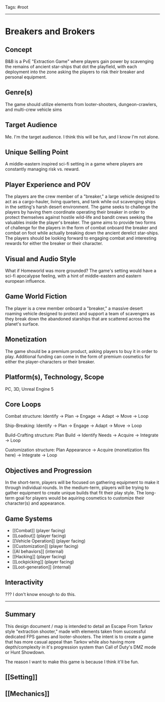 Tags:
#root

---
# Breakers and Brokers

## Concept
B&B is a PvE "Extraction Game" where players gain power by scavenging the remains of ancient star-ships that dot the playfield, with each deployment into the zone asking the players to risk their breaker and personal equipment.

## Genre(s)
The game should utilize elements from looter-shooters, dungeon-crawlers, and multi-crew vehicle sims

## Target Audience
Me. I'm the target audience. I think this will be fun, and I know I'm not alone.

## Unique Selling Point
A middle-eastern inspired sci-fi setting in a game where players are constantly managing risk vs. reward.

## Player Experience and POV
The players are the crew member of a "breaker," a large vehicle designed to act as a cargo-hauler, living quarters, and tank while out scavenging ships in the setting's harsh desert environment. The game seeks to challenge the players by having them coordinate operating their breaker in order to protect themselves against hostile wild-life and bandit crews seeking the valuables inside the player's breaker. The game aims to provide two forms of challenge for the players in the form of combat onboard the breaker and combat on foot while actually breaking down the ancient derelict star-ships. The players should be looking forward to engaging combat and interesting rewards for either the breaker or their character.

## Visual and Audio Style
What if Homeworld was more grounded? The game's setting would have a sci-fi apocalypse feeling, with a hint of middle-eastern and eastern european influence.

## Game World Fiction
The player is a crew member onboard a "breaker," a massive desert roaming vehicle designed to protect and support a team of scavengers as they break down the abandoned starships that are scattered across the planet's surface.

## Monetization
The game should be a premium product, asking players to buy it in order to play. Additional funding can come in the form of premium cosmetics for either the player-characters or their breaker.

## Platform(s), Technology, Scope
PC, 3D, Unreal Engine 5

## Core Loops
Combat structure: Identify -> Plan -> Engage -> Adapt -> Move -> Loop

Ship-Breaking: Identify -> Plan -> Engage -> Adapt -> Move -> Loop

Build-Crafting structure: Plan Build -> Identify Needs -> Acquire -> Integrate -> Loop

Customization structure: Plan Appearance -> Acquire (monetization fits here) -> Integrate -> Loop

## Objectives and Progression
In the short-term, players will be focused on gathering equipment to make it through individual rounds. In the medium-term, players will be trying to gather equipment to create unique builds that fit their play style. The long-term goal for players would be aquiring cosmetics to customize their character(s) and appearance.

## Game Systems
* [[Combat]] (player facing)
* [[Loadout]] (player facing)
* [[Vehicle Operation]] (player facing)
* [[Customization]] (player facing)
* [[AI behaviors]] (internal)
* [[Hacking]] (player facing)
* [[Lockpicking]] (player facing)
* [[Loot-generation]] (internal)

## Interactivity
??? I don't know enough to do this.

---

## Summary
This design document / map is intended to detail an Escape From Tarkov style "extraction shooter," made with elements taken from successful dedicated FPS games and looter-shooters. The intent is to create a game that has more casual appeal than Tarkov while also having more depth/complexity in it's progression system than Call of Duty's DMZ mode or Hunt Showdown.

The reason I want to make this game is because I think it'll be fun.

## [[Setting]]

## [[Mechanics]]